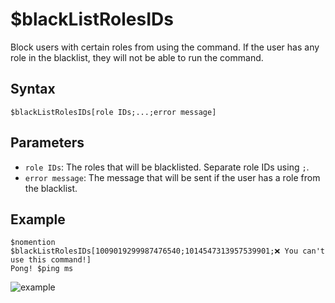 # $blackListRolesIDs
Block users with certain roles from using the command. If the user has any role in the blacklist, they will not be able to run the command.

## Syntax
```
$blackListRolesIDs[role IDs;...;error message]
```

## Parameters
- `role IDs`: The roles that will be blacklisted. Separate role IDs using `;`.
- `error message`: The message that will be sent if the user has a role from the blacklist.

## Example
```
$nomention
$blackListRolesIDs[1009019299987476540;1014547313957539901;❌ You can't use this command!]
Pong! $ping ms
```

![example](https://user-images.githubusercontent.com/113303649/210046896-9e45b0c5-68f1-49b8-9bf0-90694df688cf.png)
